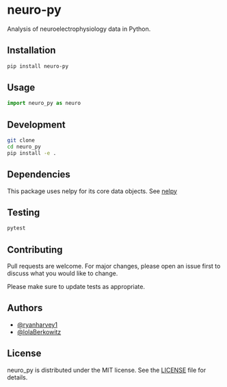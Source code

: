 # neuro-py

Analysis of neuroelectrophysiology data in Python.

## Installation

```bash
pip install neuro-py
```

## Usage

```python
import neuro_py as neuro
```

## Development

```bash
git clone
cd neuro_py
pip install -e .
```

## Dependencies 

This package uses nelpy for its core data objects. See [nelpy](https://github.com/nelpy/nelpy) 

## Testing

```bash
pytest
```

## Contributing

Pull requests are welcome. For major changes, please open an issue first to discuss what you would like to change.

Please make sure to update tests as appropriate.

## Authors

- [@ryanharvey1](https://www.github.com/ryanharvey1)
- [@lolaBerkowitz](https://www.github.com/lolaBerkowitz)


## License

neuro_py is distributed under the MIT license. See the [LICENSE](https://github.com/neuro_py/neuro_py/blob/master/LICENSE) file for details.
